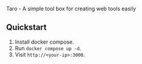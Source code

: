 Taro - A simple tool box for creating web tools easily

## Quickstart

1. Install docker compose.  
2. Run `docker compose up -d`.  
3. Visit `http://<your-ip>:3000`.  


